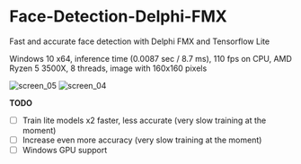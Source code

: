 # Face-Detection-Delphi-FMX
Fast and accurate face detection with Delphi FMX and Tensorflow Lite

Windows 10 x64, inference time (0.0087 sec / 8.7 ms), 110 fps on CPU, AMD Ryzen 5 3500X, 8 threads, image with 160x160 pixels

![screen_05](https://user-images.githubusercontent.com/66531939/187113401-51faa75d-6b0d-4078-99e6-9c0af1a3b969.jpg)
![screen_04](https://user-images.githubusercontent.com/66531939/187112313-51a6532f-2af3-4449-afb3-61228b092b78.jpg)

<b>TODO</b>
- [ ] Train lite models x2 faster, less accurate (very slow training at the moment)
- [ ] Increase even more accuracy (very slow training at the moment)
- [ ] Windows GPU support
